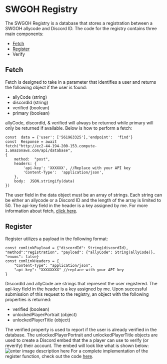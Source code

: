# SWGOH Registry
The SWGOH Registry is a database that stores a registration between a SWGOH allycode and Discord ID.  The code for the registry contains three main components:
 - [Fetch](#fetch)
 - [Register](#register)
 - Verify
 
## Fetch <a name="fetch"></a>
Fetch is designed to take in a parameter that identifies a user and returns the following object if the user is found:
 - allyCode (string)
 - discordId (string)
 - verified (boolean)
 - primary (boolean)

allyCode, discordId, & verified will always be returned while primary will only be returned if available.  Below is how to perform a fetch:

    const  data = {'user': ['561963325'],'endpoint':  'find'}
    const  Response = await 
    fetch("http://ec2-44-194-200-153.compute-1.amazonaws.com/api/database",
    {
        method:  "post",
        headers: {
            'api-key': 'XXXXXX', //Replace with your API key
            'Content-Type':  'application/json',
        },
        body:  JSON.stringify(data)
    })
The user field in the data object must be an array of strings.  Each string can be either an allycode or a Discord ID and the length of the array is limited to 50.  The api-key field in the header is a key assigned by me.  For more information about fetch, [click here](https://github.com/Bhager01/SWGOH-Registry/blob/main/FetchCode.js).
## Register <a name="register"></a>
Register utilizes a payload in the following format:

    const comlinkPayload = {"discordId": String(discordId), "method":"registration", "payload": {"allyCode": String(allyCode)}, "enums": false}    
    const comlinkHeaders = {    
	    "Content-Type": "application/json",    
	    "api-key": "XXXXXXXX" //replace with your API key
	}
DiscordId and allyCode are strings that represent the user registered.  The api-key field in the header is a key assigned by me.  Upon successful submission of this request to the registry, an object with the following properties is returned:

 - verified (boolean)
 - unlockedPlayerPortrait (object)
 - unlockedPlayerTitle (object)

The verified property is used to report if the user is already verified in the database.  The unlockedPlayerPortrait and unlockedPlayerTitle objects are used to create a Discord embed that the a player can use to verify (or reverify) their account.  The embed will look like what is shown below:
![enter image description here](https://i.postimg.cc/MGGWZ6Nc/Verification.jpg)
For a complete implementation of the register function, check out the code [here](https://github.com/Bhager01/SWGOH-Registry/blob/main/RegistrationCode.js).
